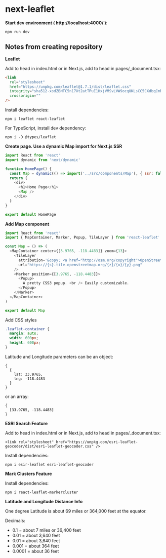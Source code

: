 # next-leaflet

**Start dev environment ( http://localhost:4000/ ):**

```
npm run dev
```

## Notes from creating repository

**Leaflet**

Add to head in index.html or in Next.js, add to head in pages/\_document.tsx:

```html
<link
  rel="stylesheet"
  href="https://unpkg.com/leaflet@1.7.1/dist/leaflet.css"
  integrity="sha512-xodZBNTC5n17Xt2atTPuE1HxjVMSvLVW9ocqUKLsCC5CXdbqCmblAshOMAS6/keqq/sMZMZ19scR4PsZChSR7A=="
  crossorigin=""
/>
```

Install dependencies:

```
npm i leaflet react-leaflet
```

For TypeScript, install dev dependency:

```
npm i -D @types/leaflet
```

**Create page. Use a dynamic Map import for Next.js SSR**

```js
import React from 'react'
import dynamic from 'next/dynamic'

function HomePage() {
  const Map = dynamic(() => import('../src/components/Map'), { ssr: false })
  return (
    <div>
      <h1>Home Page</h1>
      <Map />
    </div>
  )
}

export default HomePage
```

**Add Map component**

```js
import React from 'react'
import { MapContainer, Marker, Popup, TileLayer } from 'react-leaflet'

const Map = () => (
  <MapContainer center={[3.9765, -118.4483]} zoom={13}>
    <TileLayer
      attribution='&copy; <a href="http://osm.org/copyright">OpenStreetMap</a> contributors'
      url="https://{s}.tile.openstreetmap.org/{z}/{x}/{y}.png"
    />
    <Marker position={[3.9765, -118.4483]}>
      <Popup>
        A pretty CSS3 popup. <br /> Easily customizable.
      </Popup>
    </Marker>
  </MapContainer>
)

export default Map
```

Add CSS styles

```css
.leaflet-container {
  margin: auto;
  width: 600px;
  height: 600px;
}
```

Latitude and Longitude parameters can be an object:

```
{
  {
    lat: 33.9765,
    lng: -118.4483
  }
}
```

or an array:

```
{
  [33.9765, -118.4483]
}
```

**ESRI Search Feature**

Add to head in index.html or in Next.js, add to head in pages/\_document.tsx:

```
<link rel="stylesheet" href="https://unpkg.com/esri-leaflet-geocoder/dist/esri-leaflet-geocoder.css" />
```

Install dependencies:

```
npm i esir-leaflet esri-leaflet-geocoder
```

**Mark Clusters Feature**

Install dependencies:

```
npm i react-leaflet-markercluster
```

**Latitude and Longitude Distance Info**

One degree Latitude is about 69 miles or 364,000 feet at the equator.

Decimals:

- 0.1 = about 7 miles or 36,400 feet
- 0.01 = about 3,640 feet
- 0.01 = about 3,640 feet
- 0.001 = about 364 feet
- 0.0001 = about 36 feet
